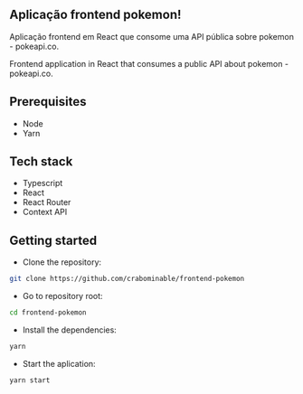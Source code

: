 ## Aplicação frontend pokemon!

Aplicação frontend  em React que consome uma API pública sobre pokemon - pokeapi.co.

Frontend application in React that consumes a public API about pokemon - pokeapi.co.

## Prerequisites

- Node
- Yarn

## Tech stack

- Typescript
- React
- React Router
- Context API

## Getting started

- Clone the repository:

```bash
git clone https://github.com/crabominable/frontend-pokemon
```

- Go to repository root:

```bash
cd frontend-pokemon
```

- Install the dependencies:

```bash
yarn
```

- Start the aplication:

```bash
yarn start
```
